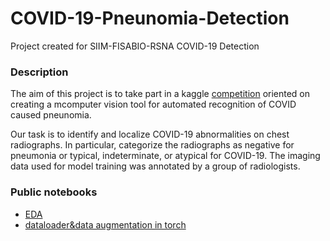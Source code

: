 # COVID-19-Pneunomia-Detection

Project created for SIIM-FISABIO-RSNA COVID-19 Detection

### Description
The aim of this project is to take part in a kaggle [competition](https://www.kaggle.com/c/siim-covid19-detection) oriented on creating a mcomputer vision tool for automated recognition of COVID caused pneunomia. 

Our task is to identify and localize COVID-19 abnormalities on chest radiographs. In particular, categorize the radiographs as negative for pneumonia or typical, indeterminate, or atypical for COVID-19. The imaging data used for model training was annotated by a group of radiologists.


### Public notebooks
* [EDA](https://www.kaggle.com/aleksandramowio/getting-started-simple-eda)
* [dataloader&data augmentation in torch](https://www.kaggle.com/adrianabukaa/torch-simple-dataloader-with-data-augmentation)